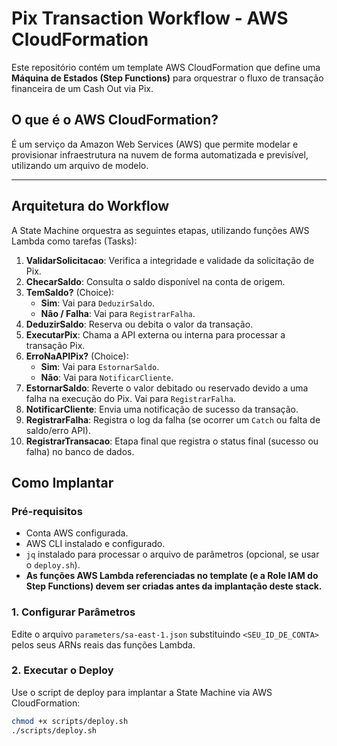 # Pix Transaction Workflow - AWS CloudFormation

Este repositório contém um template AWS CloudFormation que define uma **Máquina de Estados (Step Functions)** para orquestrar o fluxo de transação financeira de um Cash Out via Pix.

## O que é o AWS CloudFormation?

É um serviço da Amazon Web Services (AWS) que permite modelar e provisionar infraestrutura na nuvem de forma automatizada e previsível, utilizando um arquivo de modelo.

---

## Arquitetura do Workflow

A State Machine orquestra as seguintes etapas, utilizando funções AWS Lambda como tarefas (Tasks):

1.  **ValidarSolicitacao**: Verifica a integridade e validade da solicitação de Pix.
2.  **ChecarSaldo**: Consulta o saldo disponível na conta de origem.
3.  **TemSaldo?** (Choice):
    * **Sim**: Vai para `DeduzirSaldo`.
    * **Não / Falha**: Vai para `RegistrarFalha`.
4.  **DeduzirSaldo**: Reserva ou debita o valor da transação.
5.  **ExecutarPix**: Chama a API externa ou interna para processar a transação Pix.
6.  **ErroNaAPIPix?** (Choice):
    * **Sim**: Vai para `EstornarSaldo`.
    * **Não**: Vai para `NotificarCliente`.
7.  **EstornarSaldo**: Reverte o valor debitado ou reservado devido a uma falha na execução do Pix. Vai para `RegistrarFalha`.
8.  **NotificarCliente**: Envia uma notificação de sucesso da transação.
9.  **RegistrarFalha**: Registra o log da falha (se ocorrer um `Catch` ou falta de saldo/erro API).
10. **RegistrarTransacao**: Etapa final que registra o status final (sucesso ou falha) no banco de dados.

## Como Implantar

### Pré-requisitos

* Conta AWS configurada.
* AWS CLI instalado e configurado.
* `jq` instalado para processar o arquivo de parâmetros (opcional, se usar o `deploy.sh`).
* **As funções AWS Lambda referenciadas no template (e a Role IAM do Step Functions) devem ser criadas antes da implantação deste stack.**

### 1. Configurar Parâmetros

Edite o arquivo `parameters/sa-east-1.json` substituindo `<SEU_ID_DE_CONTA>` pelos seus ARNs reais das funções Lambda.

### 2. Executar o Deploy

Use o script de deploy para implantar a State Machine via AWS CloudFormation:

```bash
chmod +x scripts/deploy.sh
./scripts/deploy.sh
